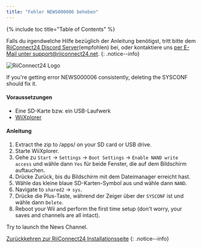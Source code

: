 ```yaml
---
title: "Fehler NEWS000006 beheben"
---
```


{% include toc title="Table of Contents" %}

Falls du irgendwelche Hilfe bezüglich der Anleitung benötigst, tritt bitte dem [RiiConnect24 Discord Server](https://discord.gg/b4Y7jfD)(empfohlen) bei, oder kontaktiere uns [per E-Mail unter support@riiconnect24.net](mailto:support@riiconnect24.net).
{: .notice--info}

![RiiConnect24 Logo](/images/WiiRC24Logo.jpg)

If you're getting error NEWS000006 consistently, deleting the SYSCONF should fix it.

#### Voraussetzungen
* Eine SD-Karte bzw. ein USB-Laufwerk
* [WiiXplorer](https://sourceforge.net/projects/wiixplorer/files/latest/download)

#### Anleitung

1. Extract the zip to /apps/ on your SD card or USB drive.
1. Starte WiiXplorer.
1. Gehe zu `Start` -> `Settings` -> `Boot Settings` -> `Enable NAND write access` und wähle dann `Yes` für beide Fenster, die auf dem Bildschirm auftauchen.
1. Drücke Zurück, bis du Bildschirm mit dem Dateimanager erreicht hast.
1. Wähle das kleine blaue SD-Karten-Symbol aus und wähle dann `NAND`.
1. Navigate to `shared2` -> `sys`.
1. Drücke die Plus-Taste, während der Zeiger über der `SYSCONF` ist und wähle dann `Delete`.
1. Reboot your Wii and perform the first time setup (don't worry, your saves and channels are all intact).

Try to launch the News Channel.

[Zurückkehren zur RiiConnect24 Installationsseite](riiconnect24)
{: .notice--info}

